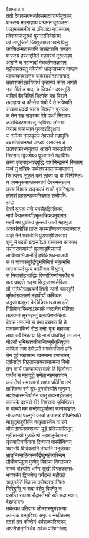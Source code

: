 वैशम्पायनः  
ततो देवास्सगन्धर्वास्समादायार्घ्यमुत्तमम्  
शक्रस्य मतमाज्ञाय पार्थमानर्चुरञ्जसा  
पाद्यमाचमनीयं च प्रतिग्राह्य नृपात्मजम्  
प्रवेशयामासुरथो पुरन्दरनिवेशनम्  
एवं सम्पूजितो जिष्णुरुवास भवने पितुः  
उपशिक्षन्महास्त्राणि ससंहाराणि पाण्डवः  
शक्रस्य हस्ताद्दयितं वज्रमस्त्रं दुरुत्सहम्  
अशनिं च महानादां मेघबर्हणलक्षणाम्  
गृहीतास्त्रस्तु कौन्तेयो भ्रातॄन्सस्मार पाण्डवः  
पञ्चाब्दमवसत्तत्र पाकशासनशासनात्  
ततश्शक्रोऽब्रवीत्पार्थं कृतास्त्रं काल आगते  
नृत्तं गीतं च वाद्यं च चित्रसेनादवाप्नुहि  
वादित्रं दैवविहितं त्रिलोके यन्न विद्यते  
तदाज्ञाय च कौन्तेय श्रेयो वै ते भविष्यति  
सखायं प्रददौ चास्य चित्रसेनं पुरन्दरः  
स तेन सह सङ्गम्य रेमे पार्थो निरामयः  
कदाचिदटमानस्तु महर्षिरथ लोमशः  
जगाम शक्रभवनं पुरन्दरदिदृक्षया  
स समेत्य नमस्कृत्य देवराजं महामुनिः  
ददर्शार्धासनगतं पाण्डवं वासवस्य ह  
ततश्शक्राभ्यनुज्ञात आसने चास्तृतोत्तरे  
निषसाद द्विजश्रेष्ठः पूज्यमानो महर्षिभिः  
तस्य दृष्ट्वाऽभवद्बुद्धिः पार्थमिन्द्रासने स्थितम्  
कथं नु क्षत्रियः पार्थश्शक्रासनमवाप्तवान्  
किं त्वस्य सुकृतं कर्म लोका वा के विनिर्जिताः  
य एवमनुसम्प्राप्तस्स्थानं देवनमस्कृतम्  
तस्य विज्ञाय सङ्कल्पं शक्रो वृत्रनिषूदनः  
लोमशं प्रहसन्वाक्यमिदमाह शचीपतिः  
इन्द्रः  
देवर्षे श्रूयतां यत्ते मनसैतद्विवक्षितम्  
नायं केवलमर्त्योऽभूत्क्षत्रियत्वमुपागतः  
महर्षे मम पुत्रोऽयं कुन्त्यां जातो महाभुजः  
अस्त्रहेतोरिह प्राप्तः कस्माच्चित्कारणान्तरात्  
अहो नैनं भवान्वेत्ति पुराणमृषिसत्तमम्  
शृणु मे वदतो ब्रह्मन्योऽयं यच्चास्य कारणम्  
नरनारायणावेतौ पुराणावृषिसत्तमौ  
ताविमावभिजानीहि हृषीकेशधनञ्जयौ  
स न शक्यस्सुरैर्द्रष्टुमृषिभिर्वा महात्मभिः  
तदाश्रमपदं पुण्यं बदरीनाम विश्रुतम्  
स निवासोऽभवद्विप्र विष्णोर्जिष्णोस्तथैव च  
यतः प्रववृते गङ्गा सिद्धचारणसेविता  
तौ मन्नियोगाद्ब्रह्मर्षे क्षितौ जातौ महाद्युती  
भूमेर्भारावतरणं महावीर्यौ करिष्यतः  
उद्धता ह्यसुराः केचिन्निवातकवचा इति  
विप्रियेष्वास्थिताऽस्माकं वरदानेन मोहिताः  
तर्कयन्ते सुरान्हन्तुं बलदर्पसमन्विताः  
देवान्न गणयन्ते च तथा दत्तवरा हि ते  
पातालवासिनो रौद्रा दनोः पुत्रा महाबलाः  
तथा सर्वे निकाया हि नालं योधयितुं स्म तान्  
योऽसौ भूमिगतश्श्रीमान्विष्णुर्मधुनिषूदनः  
कपिलो नाम देवोऽसौ भगवानजितो हरिः  
येन पूर्वं महात्मानः खनमाना रसातलम्  
दर्शनादेव निहतास्सगरस्यात्मजा विभो  
तेन कार्यं महत्कार्यमस्माकं हि द्विजोत्तम  
पार्थेन च महायुद्धे समेताभ्यामसंशयम्  
अयं तेषां समस्तानां शक्तः प्रतिनिवारणे  
तान्निहत्य रणे शूरः पुनर्यास्यति मानुषम्  
भवांश्चास्मन्नियोगेन यातु तावन्महीतलम्  
काम्यके द्रक्ष्यसे वीरं निवसन्तं युधिष्ठिरम्  
स वाच्यो मम सन्देशाद्धर्मात्मा सत्यसङ्गरः  
नोत्कण्ठा फल्गुने कार्या कृतास्त्रः शीघ्रमेष्यति  
नाशुद्धबाहुवीर्येण नाकृतास्त्रेण वा रणे  
भीष्मद्रोणादयश्शक्या युद्धे प्रतिसमासितुम्  
गृहीतास्त्रो गुडाकेशो महाबाहुर्महामनाः  
नृत्तवादित्रगीतानां दिव्यानां पारमीयिवान्  
भवानपि विविक्तानि तीर्थानि मनुजेश्वर  
भ्रातृभिस्सहितस्सर्वैर्द्रष्टुमर्हत्यरिन्दम  
तीर्थेष्वाप्लुत्य पुण्येषु विपाप्मा विगतज्वरः  
राज्यं भोक्ष्यसि धर्मेण सुखी विगतकल्मषः  
भवांश्चैनं द्विजश्रेष्ठ पर्यटन्तं महीतले  
त्रातुमर्हति विप्राग्र्य तपोबलसमन्वितः  
गिरिदुर्गेषु च सदा देशेषु विषमेषु च  
वसन्ति राक्षसा रौद्रास्तेभ्यो रक्षेत्सदा भवान्  
वैशम्पायनः  
तथेत्यथ प्रतिज्ञाय लोमशस्सुमहातपाः  
काम्यकं वनमुद्दिश्य समुपायान्महीतलम्  
ददर्श तत्र कौन्तेयं धर्मराजमरिन्दमम्  
तापसैर्भ्रातृभिश्चैव सर्वतः परिवारितम्  
